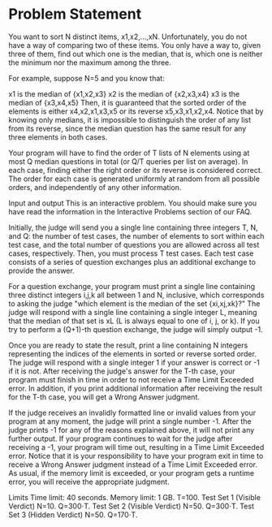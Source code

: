 # Problem Statement
You want to sort N distinct items, x1,x2,…,xN. Unfortunately, you do not have a way of comparing two of these items. You only have a way to, given three of them, find out which one is the median, that is, which one is neither the minimum nor the maximum among the three.

For example, suppose N=5 and you know that:

x1 is the median of {x1,x2,x3}
x2 is the median of {x2,x3,x4}
x3 is the median of {x3,x4,x5}
Then, it is guaranteed that the sorted order of the elements is either x4,x2,x1,x3,x5 or its reverse x5,x3,x1,x2,x4. Notice that by knowing only medians, it is impossible to distinguish the order of any list from its reverse, since the median question has the same result for any three elements in both cases.

Your program will have to find the order of T lists of N elements using at most Q median questions in total (or Q/T queries per list on average). In each case, finding either the right order or its reverse is considered correct. The order for each case is generated uniformly at random from all possible orders, and independently of any other information.

Input and output
This is an interactive problem. You should make sure you have read the information in the Interactive Problems section of our FAQ.

Initially, the judge will send you a single line containing three integers T, N, and Q: the number of test cases, the number of elements to sort within each test case, and the total number of questions you are allowed across all test cases, respectively. Then, you must process T test cases. Each test case consists of a series of question exchanges plus an additional exchange to provide the answer.

For a question exchange, your program must print a single line containing three distinct integers i,j,k all between 1 and N, inclusive, which corresponds to asking the judge "which element is the median of the set {xi,xj,xk}?" The judge will respond with a single line containing a single integer L, meaning that the median of that set is xL (L is always equal to one of i, j, or k). If you try to perform a (Q+1)-th question exchange, the judge will simply output -1.

Once you are ready to state the result, print a line containing N integers representing the indices of the elements in sorted or reverse sorted order. The judge will respond with a single integer 1 if your answer is correct or -1 if it is not. After receiving the judge's answer for the T-th case, your program must finish in time in order to not receive a Time Limit Exceeded error. In addition, if you print additional information after receiving the result for the T-th case, you will get a Wrong Answer judgment.

If the judge receives an invalidly formatted line or invalid values from your program at any moment, the judge will print a single number -1. After the judge prints -1 for any of the reasons explained above, it will not print any further output. If your program continues to wait for the judge after receiving a -1, your program will time out, resulting in a Time Limit Exceeded error. Notice that it is your responsibility to have your program exit in time to receive a Wrong Answer judgment instead of a Time Limit Exceeded error. As usual, if the memory limit is exceeded, or your program gets a runtime error, you will receive the appropriate judgment.

Limits
Time limit: 40 seconds.
Memory limit: 1 GB.
T=100.
Test Set 1 (Visible Verdict)
N=10.
Q=300⋅T.
Test Set 2 (Visible Verdict)
N=50.
Q=300⋅T.
Test Set 3 (Hidden Verdict)
N=50.
Q=170⋅T.
